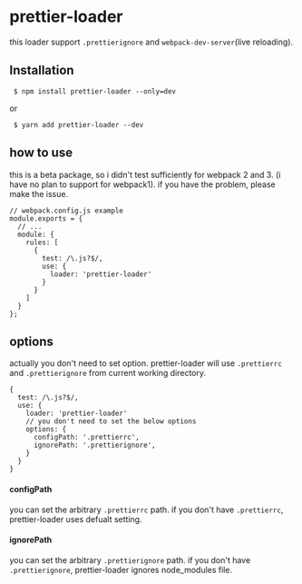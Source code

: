 # prettier-loader

this loader support `.prettierignore` and `webpack-dev-server`(live reloading).

## Installation

```
 $ npm install prettier-loader --only=dev
```

or

```
 $ yarn add prettier-loader --dev
```

## how to use

this is a beta package, so i didn't test sufficiently for webpack 2 and 3.
(i have no plan to support for webpack1).
if you have the problem, please make the issue.

```
// webpack.config.js example
module.exports = {
  // ...
  module: {
    rules: [
      {
        test: /\.js?$/,
        use: {
          loader: 'prettier-loader'
        }
      }
    ]
  }
};
```

## options

actually you don't need to set option. prettier-loader will use `.prettierrc` and `.prettierignore` from current working directory.

```
{
  test: /\.js?$/,
  use: {
    loader: 'prettier-loader'
    // you don't need to set the below options
    options: {
      configPath: '.prettierrc',
      ignorePath: '.prettierignore',
    }
  }
}
```

#### configPath

you can set the arbitrary `.prettierrc` path. if you don't have `.prettierrc`, prettier-loader uses defualt setting.

#### ignorePath

you can set the arbitrary `.prettierignore` path. if you don't have `.prettierignore`, prettier-loader ignores node_modules file.

